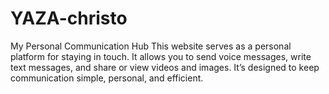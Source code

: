 # YAZA-christo
My Personal Communication Hub This website serves as a personal platform for staying in touch. It allows you to send voice messages, write text messages, and share or view videos and images. It’s designed to keep communication simple, personal, and efficient.
